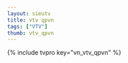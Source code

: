 ```yaml
---
layout: sieutv
title: vtv qpvn 
tags: ["VTV"]
thumb: vtv_qpvn
---
```

{% include tvpro key="vn_vtv_qpvn" %}
